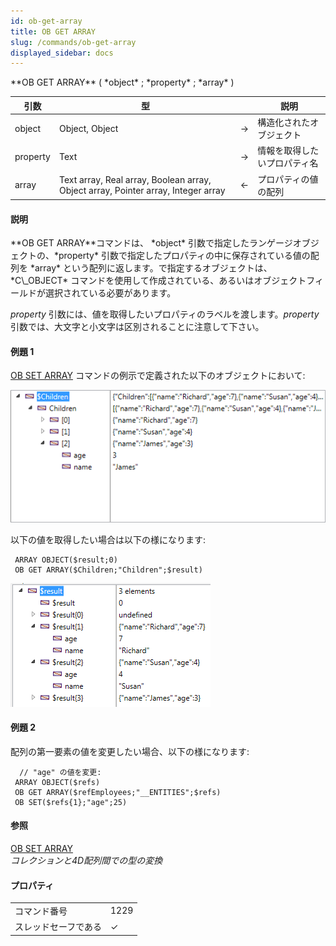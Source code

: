 ```yaml
---
id: ob-get-array
title: OB GET ARRAY
slug: /commands/ob-get-array
displayed_sidebar: docs
---
```


<!--REF #_command_.OB GET ARRAY.Syntax-->**OB GET ARRAY** ( *object* ; *property* ; *array* )<!-- END REF-->
<!--REF #_command_.OB GET ARRAY.Params-->
| 引数 | 型 |  | 説明 |
| --- | --- | --- | --- |
| object | Object, Object | &#8594;  | 構造化されたオブジェクト |
| property | Text | &#8594;  | 情報を取得したいプロパティ名 |
| array | Text array, Real array, Boolean array, Object array, Pointer array, Integer array | &#8592; | プロパティの値の配列 |

<!-- END REF-->

#### 説明 

<!--REF #_command_.OB GET ARRAY.Summary-->**OB GET ARRAY**コマンドは、 *object* 引数で指定したランゲージオブジェクトの、*property* 引数で指定したプロパティの中に保存されている値の配列を *array* という配列に返します。<!-- END REF-->で指定するオブジェクトは、 *C\_OBJECT* コマンドを使用して作成されている、あるいはオブジェクトフィールドが選択されている必要があります。

*property* 引数には、値を取得したいプロパティのラベルを渡します。*property* 引数では、大文字と小文字は区別されることに注意して下さい。

#### 例題 1 

[OB SET ARRAY](ob-set-array.md) コマンドの例示で定義された以下のオブジェクトにおいて:

![](../assets/en/commands/pict1211436.en.png)

以下の値を取得したい場合は以下の様になります:

```4d
 ARRAY OBJECT($result;0)
 OB GET ARRAY($Children;"Children";$result)
```

![](../assets/en/commands/pict1213151.en.png)

#### 例題 2 

配列の第一要素の値を変更したい場合、以下の様になります:

```4d
  // "age" の値を変更:
 ARRAY OBJECT($refs)
 OB GET ARRAY($refEmployees;"__ENTITIES";$refs)
 OB SET($refs{1};"age";25)
```

#### 参照 

[OB SET ARRAY](ob-set-array.md)  
*コレクションと4D配列間での型の変換*  

#### プロパティ

|  |  |
| --- | --- |
| コマンド番号 | 1229 |
| スレッドセーフである | &check; |


